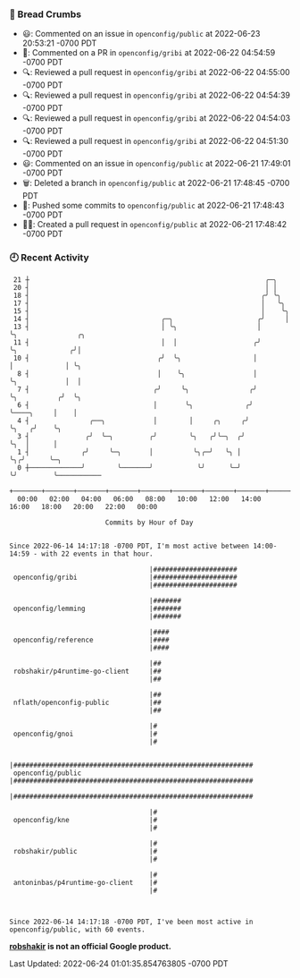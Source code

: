 ### 🍞 Bread Crumbs

 * 😃: Commented on an issue in `openconfig/public` at 2022-06-23 20:53:21 -0700 PDT
 * 💬: Commented on a PR in  `openconfig/gribi` at 2022-06-22 04:54:59 -0700 PDT
 * 🔍: Reviewed a pull request in  `openconfig/gribi` at 2022-06-22 04:55:00 -0700 PDT
 * 🔍: Reviewed a pull request in  `openconfig/gribi` at 2022-06-22 04:54:39 -0700 PDT
 * 🔍: Reviewed a pull request in  `openconfig/gribi` at 2022-06-22 04:54:03 -0700 PDT
 * 🔍: Reviewed a pull request in  `openconfig/gribi` at 2022-06-22 04:51:30 -0700 PDT
 * 😃: Commented on an issue in `openconfig/public` at 2022-06-21 17:49:01 -0700 PDT
 * 🗑: Deleted a branch in `openconfig/public` at 2022-06-21 17:48:45 -0700 PDT
 * 🚢: Pushed some commits to `openconfig/public` at 2022-06-21 17:48:43 -0700 PDT
 * ✍🏼: Created a pull request in `openconfig/public` at 2022-06-21 17:48:42 -0700 PDT

### 🕘 Recent Activity
```
 21 ┼                                                           ╭─╮
 20 ┤                                                           │ │
 18 ┤                                                          ╭╯ ╰╮
 17 ┤                                                          │   ╰╮
 15 ┤                                                          │    ╰╮
 14 ┤                                 ╭─╮                     ╭╯     │
 13 ┤                                 │ ╰╮                    │      ╰╮               ╭╮
 11 ┤                                 │  │                   ╭╯       ╰╮             ╭╯│
 10 ┤                                ╭╯  ╰╮                  │         │             │ ╰╮
  8 ┤                                │    ╰╮                 │         ╰╮            │  │
  7 ┤                               ╭╯     ╰╮               ╭╯          ╰╮          ╭╯  ╰╮
  6 ┤                               │       ╰╮             ╭╯            ╰────╮     │    │
  4 ┤               ╭──╮            │        │     ╭╮     ╭╯                  ╰╮   ╭╯    ╰╮
  3 ┤              ╭╯  ╰─╮         ╭╯        ╰╮   ╭╯╰─╮  ╭╯                    ╰╮  │      │
  1 ┤             ╭╯     ╰─╮       │          ╰╮╭─╯   ╰╮ │                      ╰╮╭╯      ╰─╮
  0 ┼─────────────╯        ╰───────╯           ╰╯      ╰─╯                       ╰╯         ╰───────────
    +───────+───────+───────+───────+───────+───────+───────+───────+───────+───────+───────+───────+────
  00:00   02:00   04:00   06:00   08:00   10:00   12:00   14:00   16:00   18:00   20:00   22:00   00:00   

						Commits by Hour of Day


Since 2022-06-14 14:17:18 -0700 PDT, I'm most active between 14:00-14:59 - with 22 events in that hour.

```



```
                                   |#####################
 openconfig/gribi                  |#####################
                                   |#####################

                                   |#######
 openconfig/lemming                |#######
                                   |#######

                                   |####
 openconfig/reference              |####
                                   |####

                                   |##
 robshakir/p4runtime-go-client     |##
                                   |##

                                   |##
 nflath/openconfig-public          |##
                                   |##

                                   |#
 openconfig/gnoi                   |#
                                   |#

                                   |############################################################
 openconfig/public                 |############################################################
                                   |############################################################

                                   |#
 openconfig/kne                    |#
                                   |#

                                   |#
 robshakir/public                  |#
                                   |#

                                   |#
 antoninbas/p4runtime-go-client    |#
                                   |#



Since 2022-06-14 14:17:18 -0700 PDT, I've been most active in openconfig/public, with 60 events.

```
**[robshakir](mailto:robjs@google.com) is not an official Google product.**  


Last Updated: 2022-06-24 01:01:35.854763805 -0700 PDT
